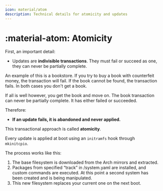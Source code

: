 ```yaml
---
icon: material/atom
description: Technical details for atomicity and updates
---
```


# :material-atom: Atomicity

First, an important detail:

- Updates are **indivisible transactions**. They must fail or succeed as one, they can never be partially complete.

An example of this is a bookstore. If you try to buy a book with counterfeit money, the transaction will fail. If the book cannot be found, the transaction fails. In both cases you don't get a book.

If all is well however, you get the book and move on. The book transaction can never be partially complete. It has either failed or succeeded.

Therefore:

- **If an update fails, it is abandoned and never applied.**

This transactional approach is called **atomicity**.

Every update is applied at boot using an `initramfs` hook through `mkinitcpio`.

The process works like this:

1. The base filesystem is downloaded from the Arch mirrors and extracted.
2. Packages from specified “track” in /system.yaml are installed, and custom commands are executed. At this point a second system has been created and is being manipulated.
3. This new filesystem replaces your current one on the next boot.
